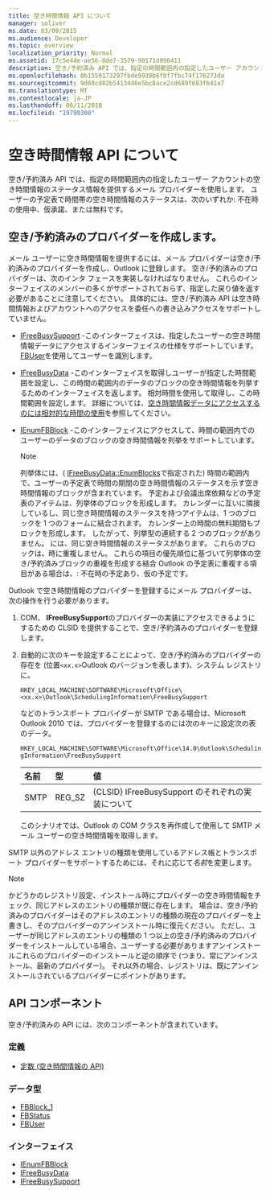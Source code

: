 ```yaml
---
title: 空き時間情報 API について
manager: soliver
ms.date: 03/09/2015
ms.audience: Developer
ms.topic: overview
localization_priority: Normal
ms.assetid: 17c5e44e-ae56-8de7-3579-90171d996411
description: 空き/予約済み API では、指定の時間範囲内の指定したユーザー アカウントの空き時間情報のステータス情報を提供するメール プロバイダーを使用します。
ms.openlocfilehash: 8b1559173297fbde9930b6f8f7fbc74f176273da
ms.sourcegitcommit: 9d60cd82b5413446e5bc8ace2cd689f683fb41a7
ms.translationtype: MT
ms.contentlocale: ja-JP
ms.lasthandoff: 06/11/2018
ms.locfileid: "19799300"
---
```

# <a name="about-the-freebusy-api"></a>空き時間情報 API について

空き/予約済み API では、指定の時間範囲内の指定したユーザー アカウントの空き時間情報のステータス情報を提供するメール プロバイダーを使用します。 ユーザーの予定表で時間帯の空き時間情報のステータスは、次のいずれか: 不在時の使用中、仮承諾、または無料です。
  
## <a name="create-a-freebusy-provider"></a>空き/予約済みのプロバイダーを作成します。

メール ユーザーに空き時間情報を提供するには、メール プロバイダーは空き/予約済みのプロバイダーを作成し、Outlook に登録します。 空き/予約済みのプロバイダーは、次のインタ フェースを実装しなければなりません。 これらのインターフェイスのメンバーの多くがサポートされておらず、指定した戻り値を返す必要があることに注意してください。 具体的には、空き/予約済み API は空き時間情報およびアカウントへのアクセスを委任への書き込みアクセスをサポートしていません。
  
- [IFreeBusySupport](ifreebusysupport.md) -このインターフェイスは、指定したユーザーの空き時間情報データにアクセスするインターフェイスの仕様をサポートしています。 [FBUser](fbuser.md)を使用してユーザーを識別します。 
    
- [IFreeBusyData](ifreebusydata.md) -このインターフェイスを取得しユーザーが指定した時間範囲を設定し、この時間の範囲内のデータのブロックの空き時間情報を列挙するためのインターフェイスを返します。 相対時間を使用して取得し、この時間範囲を設定します。 詳細については、[空き時間情報データにアクセスするのには相対的な時間の使用](how-to-use-relative-time-to-access-free-busy-data.md)を参照してください。
    
- [IEnumFBBlock](ienumfbblock.md) -このインターフェイスにアクセスして、時間の範囲内でのユーザーのデータのブロックの空き時間情報を列挙をサポートしています。 
    
   > [!NOTE]
   > 列挙体には、( [IFreeBusyData::EnumBlocks](ifreebusydata-enumblocks.md)で指定された) 時間の範囲内で、ユーザーの予定表で時間の期間の空き時間情報のステータスを示す空き時間情報のブロックが含まれています。 予定および会議出席依頼などの予定表のアイテムは、列挙体のブロックを形成します。 カレンダーに互いに隣接しているし、同じ空き時間情報のステータスを持つアイテムは、1 つのブロックを 1 つのフォームに結合されます。 カレンダー上の時間の無料期間もブロックを形成します。 したがって、列挙型の連続する 2 つのブロックがありません。 には、同じ空き時間情報のステータスがあります。 これらのブロックは、時に重複しません。 これらの項目の優先順位に基づいて列挙体の空き/予約済みブロックの重複を形成する結合 Outlook の予定表に重複する項目がある場合は、: 不在時の予定あり、仮の予定です。 
  
Outlook で空き時間情報のプロバイダーを登録するにメール プロバイダーは、次の操作を行う必要があります。
  
1. COM、 **IFreeBusySupport**のプロバイダーの実装にアクセスできるようにするための CLSID を提供することで、空き/予約済みのプロバイダーを登録します。 
    
2. 自動的に次のキーを設定することによって、空き/予約済みのプロバイダーの存在を (位置`<xx.x>`Outlook のバージョンを表します)、システム レジストリに。 
    
   `HKEY_LOCAL_MACHINE\SOFTWARE\Microsoft\Office\<xx.x>\Outlook\SchedulingInformation\FreeBusySupport`
    
   などのトランスポート プロバイダーが SMTP である場合は、Microsoft Outlook 2010 では、プロバイダーを登録するのには次のキーに設定次の表のデータ。 
    
   `HKEY_LOCAL_MACHINE\SOFTWARE\Microsoft\Office\14.0\Outlook\SchedulingInformation\FreeBusySupport`
    
   |名前 |型 |値 |
   |:-----|:-----|:-----|
   |SMTP  |REG_SZ  |{CLSID} IFreeBusySupport のそれぞれの実装について  |
   
   このシナリオでは、Outlook の COM クラスを再作成して使用して SMTP メール ユーザーの空き時間情報を取得します。
    
SMTP 以外のアドレス エントリの種類を使用しているアドレス帳とトランスポート プロバイダーをサポートするためには、それに応じて*名前*を変更します。 
  
> [!NOTE]
> かどうかのレジストリ設定、インストール時にプロバイダーの空き時間情報をチェック、同じアドレスのエントリの種類が既に存在します。 場合は、空き/予約済みのプロバイダーはそのアドレスのエントリの種類の現在のプロバイダーを上書きし、そのプロバイダーのアンインストール時に復元ください。 ただし、ユーザーが同じアドレスのエントリの種類の 1 つ以上の空き/予約済みのプロバイダーをインストールしている場合、ユーザーする必要がありますアンインストールこれらのプロバイダーのインストールと逆の順序で (つまり、常にアンインストール、最新のプロバイダー)。 それ以外の場合、レジストリは、既にアンインストールされているプロバイダーにポイントがあります。 
  
## <a name="api-components"></a>API コンポーネント

空き/予約済みの API には、次のコンポーネントが含まれています。
  
### <a name="definitions"></a>定義

- [定数 (空き時間情報の API)](constants-free-busy-api.md)
    
### <a name="data-types"></a>データ型

- [FBBlock_1](fbblock_1.md)
- [FBStatus](fbstatus.md)
- [FBUser](fbuser.md)
    
### <a name="interfaces"></a>インターフェイス

- [IEnumFBBlock](ienumfbblock.md)
- [IFreeBusyData](ifreebusydata.md)
- [IFreeBusySupport](ifreebusysupport.md)
    


